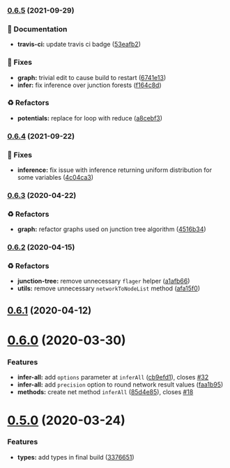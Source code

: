 ### [0.6.5](https://github.com/bayesjs/bayesjs/compare/v0.6.4...v0.6.5) (2021-09-29)


### :memo: Documentation

* **travis-ci:** update travis ci badge ([53eafb2](https://github.com/bayesjs/bayesjs/commit/53eafb2911c0edfee20fef9067f4c71534b24b3b))


### :bug: Fixes

* **graph:** trivial edit to cause build to restart ([6741e13](https://github.com/bayesjs/bayesjs/commit/6741e1354b020167c35016f20d238b28e9c8f496))
* **infer:** fix inference over junction forests ([f164c8d](https://github.com/bayesjs/bayesjs/commit/f164c8d86f6c835ce77e9cf7a9db4d8824837835))


### :recycle: Refactors

* **potentials:** replace for loop with reduce ([a8cebf3](https://github.com/bayesjs/bayesjs/commit/a8cebf31afda1e0e3c0a776b953b9237cdc26e1e))

### [0.6.4](https://github.com/bayesjs/bayesjs/compare/v0.6.3...v0.6.4) (2021-09-22)


### :bug: Fixes

* **inference:** fix issue with inference returning uniform distribution for some variables ([4c04ca3](https://github.com/bayesjs/bayesjs/commit/4c04ca375d76072953a3505766e1e799a98210f8))

### [0.6.3](https://github.com/bayesjs/bayesjs/compare/v0.6.2...v0.6.3) (2020-04-22)


### :recycle: Refactors

* **graph:** refactor graphs used on junction tree algorithm ([4516b34](https://github.com/bayesjs/bayesjs/commit/4516b349bd39edf1fb945061112f8ff540a5d7c6))

### [0.6.2](https://github.com/bayesjs/bayesjs/compare/v0.6.1...v0.6.2) (2020-04-15)


### :recycle: Refactors

* **junction-tree:** remove unnecessary `flager` helper ([a1afb66](https://github.com/bayesjs/bayesjs/commit/a1afb665bae3d7f4d72b19817bb263fd4e74637c))
* **utils:** remove unnecessary `networkToNodeList` method ([afa15f0](https://github.com/bayesjs/bayesjs/commit/afa15f0e2794cdd13bf9a3939c3de68b249eae8f))

## [0.6.1](https://github.com/bayesjs/bayesjs/compare/v0.6.0...v0.6.1) (2020-04-12)

# [0.6.0](https://github.com/bayesjs/bayesjs/compare/v0.5.0...v0.6.0) (2020-03-30)


### Features

* **infer-all:** add `options` parameter at `inferAll` ([cb9efd1](https://github.com/bayesjs/bayesjs/commit/cb9efd19ea64341d335b2860195346f6069ed931)), closes [#32](https://github.com/bayesjs/bayesjs/issues/32)
* **infer-all:** add `precision` option to round network result values ([faa1b95](https://github.com/bayesjs/bayesjs/commit/faa1b95476917eae6013d4ad8593e1e74b2a48e8))
* **methods:** create net method `inferAll` ([85d4e85](https://github.com/bayesjs/bayesjs/commit/85d4e85087b2e6d07d23c438a03fa088f49b27a8)), closes [#18](https://github.com/bayesjs/bayesjs/issues/18)

# [0.5.0](https://github.com/bayesjs/bayesjs/compare/v0.4.2...v0.5.0) (2020-03-24)


### Features

* **types:** add types in final build ([3376651](https://github.com/bayesjs/bayesjs/commit/33766517b5630b75189d23b71cf99001273e907b))

